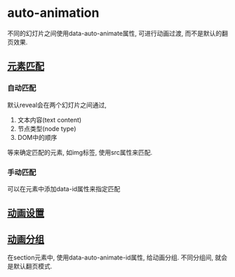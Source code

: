 # auto-animation




不同的幻灯片之间使用data-auto-animate属性, 可进行动画过渡, 而不是默认的翻页效果.



## [元素匹配](https://revealjs.com/auto-animate/#how-elements-are-matched)

### 自动匹配
默认reveal会在两个幻灯片之间通过, 
1. 文本内容(text content)
2. 节点类型(node type)
3. DOM中的顺序

等来确定匹配的元素, 如img标签, 使用src属性来匹配.


### 手动匹配

可以在元素中添加data-id属性来指定匹配


## [动画设置](https://revealjs.com/auto-animate/#animation-settings)


## [动画分组](https://revealjs.com/auto-animate/#auto-animate-id-%26-restart)


在section元素中, 使用data-auto-animate-id属性, 给动画分组. 不同分组间, 就会是默认翻页模式.












































